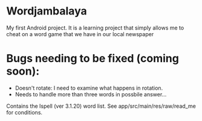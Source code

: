 Wordjambalaya
=============

My first Android project. It is a learning project that simply allows me to cheat on a word game that we have in our local newspaper

# Bugs needing to be fixed (coming soon):
- Doesn't rotate: I need to examine what happens in rotation.
- Needs to handle more than three words in possbile answer...

Contains the Ispell (ver 3.1.20) word list. See app/src/main/res/raw/read_me for conditions.

